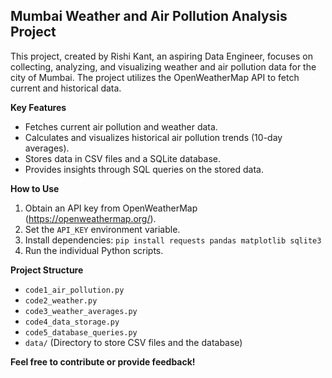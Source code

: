 ## Mumbai Weather and Air Pollution Analysis Project 

This project, created by Rishi Kant, an aspiring Data Engineer, focuses on collecting, analyzing, and visualizing weather and air pollution data for the city of Mumbai. The project utilizes the OpenWeatherMap API to fetch current and historical data.

**Key Features**

*  Fetches current air pollution and weather data.
*  Calculates and visualizes historical air pollution trends (10-day averages).
*  Stores data in CSV files and a SQLite database.
*  Provides insights through SQL queries on the stored data.

**How to Use**

1.  Obtain an API key from OpenWeatherMap (https://openweathermap.org/).
2.  Set the `API_KEY` environment variable. 
3.  Install dependencies: `pip install requests pandas matplotlib sqlite3`
4.  Run the individual Python scripts.

**Project Structure**

* `code1_air_pollution.py`
* `code2_weather.py`
* `code3_weather_averages.py`
* `code4_data_storage.py`
* `code5_database_queries.py`
* `data/` (Directory to store CSV files and the database)

**Feel free to contribute or provide feedback!**
